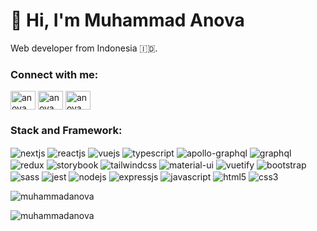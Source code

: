 # 👋 Hi, I'm Muhammad Anova

Web developer from Indonesia 🇮🇩.

### Connect with me:

<p align="left">
<a href="https://www.linkedin.com/in/muhammad-anova-nurfaqih-63268a8a/" target="blank"><img align="center" src="https://github.com/yushi1007/yushi1007/blob/main/images/linkedin.svg" alt="anova" height="30" width="40" /></a>
<a href="https://www.instagram.com/muhammadanova/" target="blank"><img align="center" src="https://raw.githubusercontent.com/rahuldkjain/github-profile-readme-generator/master/src/images/icons/Social/instagram.svg" alt="anova" height="30" width="40" /></a>
<a href="https://twitter.com/anovanurfaqih" target="blank"><img align="center" src="https://raw.githubusercontent.com/rahuldkjain/github-profile-readme-generator/master/src/images/icons/Social/twitter.svg" alt="anova" height="30" width="40" /></a>
</p>

### Stack and Framework:

<p align="left">
<img align="center" src="https://img.shields.io/badge/next.js-000000?style=for-the-badge&logo=nextdotjs&logoColor=white" alt="nextjs" />
<img align="center" src="https://img.shields.io/badge/React-20232A?style=for-the-badge&logo=react&logoColor=61DAFB" alt="reactjs" />
<img align="center" src="https://img.shields.io/badge/Vue.js-35495E?style=for-the-badge&logo=vuedotjs&logoColor=4FC08D" alt="vuejs" />
<img align="center" src="https://img.shields.io/badge/TypeScript-007ACC?style=for-the-badge&logo=typescript&logoColor=white" alt="typescript" />
<img align="center" src="https://img.shields.io/badge/Apollo%20GraphQL-311C87?&style=for-the-badge&logo=Apollo%20GraphQL&logoColor=white" alt="apollo-graphql" />
<img align="center" src="https://img.shields.io/badge/GraphQl-E10098?style=for-the-badge&logo=graphql&logoColor=white" alt="graphql" />
<img align="center" src="https://img.shields.io/badge/Redux-593D88?style=for-the-badge&logo=redux&logoColor=white" alt="redux" />
<img align="center" src="https://img.shields.io/badge/storybook-FF4785?style=for-the-badge&logo=storybook&logoColor=white" alt="storybook" />
<img align="center" src="https://img.shields.io/badge/Tailwind_CSS-38B2AC?style=for-the-badge&logo=tailwind-css&logoColor=white" alt="tailwindcss" />
<img align="center" src="https://img.shields.io/badge/Material%20UI-007FFF?style=for-the-badge&logo=mui&logoColor=white" alt="material-ui" />
<img align="center" src="https://img.shields.io/badge/Vuetify-1867C0?style=for-the-badge&logo=vuetify&logoColor=white" alt="vuetify" />
<img align="center" src="https://img.shields.io/badge/Bootstrap-563D7C?style=for-the-badge&logo=bootstrap&logoColor=white" alt="bootstrap" />
<img align="center" src="https://img.shields.io/badge/Sass-CC6699?style=for-the-badge&logo=sass&logoColor=white" alt="sass" />
<img align="center" src="https://img.shields.io/badge/Jest-C21325?style=for-the-badge&logo=jest&logoColor=white" alt="jest" />
<img align="center" src="https://img.shields.io/badge/Node.js-339933?style=for-the-badge&logo=nodedotjs&logoColor=white" alt="nodejs" />
<img align="center" src="https://img.shields.io/badge/Express.js-000000?style=for-the-badge&logo=express&logoColor=white" alt="expressjs" />
<img align="center" src="https://img.shields.io/badge/JavaScript-323330?style=for-the-badge&logo=javascript&logoColor=F7DF1E" alt="javascript" />
<img align="center" src="https://img.shields.io/badge/HTML5-E34F26?style=for-the-badge&logo=html5&logoColor=white" alt="html5" />
<img align="center" src="https://img.shields.io/badge/CSS3-1572B6?style=for-the-badge&logo=css3&logoColor=white" alt="css3" />
</p>

<p><img src="https://github-readme-stats.vercel.app/api?username=muhammadanova&show_icons=true&theme=nightowl&locale=en" alt="muhammadanova" /></p>

<p><img align="left" src="https://github-readme-stats.vercel.app/api/top-langs?username=muhammadanova&show_icons=true&locale=en&layout=compact&theme=nightowl" alt="muhammadanova" /></p>
